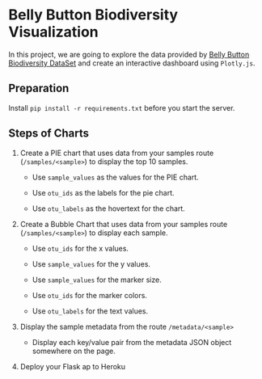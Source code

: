 # Belly Button Biodiversity Visualization
In this project, we are going to explore the data provided by [Belly Button Biodiversity DataSet](http://robdunnlab.com/projects/belly-button-biodiversity/) and create an interactive dashboard using `Plotly.js`.

## Preparation
Install `pip install -r requirements.txt` before you start the server.

## Steps of Charts
1. Create a PIE chart that uses data from your samples route (`/samples/<sample>`) to display the top 10 samples.

   * Use `sample_values` as the values for the PIE chart.

   * Use `otu_ids` as the labels for the pie chart.

   * Use `otu_labels` as the hovertext for the chart.

2. Create a Bubble Chart that uses data from your samples route (`/samples/<sample>`) to display each sample.

   * Use `otu_ids` for the x values.

   * Use `sample_values` for the y values.

   * Use `sample_values` for the marker size.

   * Use `otu_ids` for the marker colors.

   * Use `otu_labels` for the text values.

3. Display the sample metadata from the route `/metadata/<sample>`

   * Display each key/value pair from the metadata JSON object somewhere on the page.

4. Deploy your Flask ap to Heroku
